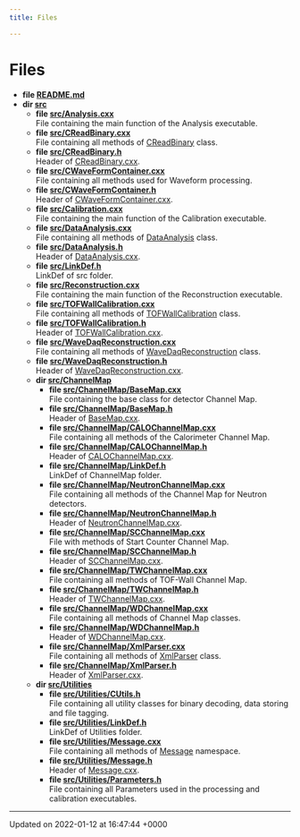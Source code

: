 ```yaml
---
title: Files

---
```


# Files




* **file [README.md](/Files/README_8md.md#file-readme.md)** 
* **dir [src](/Files/dir_68267d1309a1af8e8297ef4c3efbcdba.md#dir-src)** 
    * **file [src/Analysis.cxx](/Files/Analysis_8cxx.md#file-analysis.cxx)** <br>File containing the main function of the Analysis executable. 
    * **file [src/CReadBinary.cxx](/Files/CReadBinary_8cxx.md#file-creadbinary.cxx)** <br>File containing all methods of [CReadBinary](/Classes/classCReadBinary.md) class. 
    * **file [src/CReadBinary.h](/Files/CReadBinary_8h.md#file-creadbinary.h)** <br>Header of [CReadBinary.cxx](/Files/CReadBinary_8cxx.md#file-creadbinary.cxx). 
    * **file [src/CWaveFormContainer.cxx](/Files/CWaveFormContainer_8cxx.md#file-cwaveformcontainer.cxx)** <br>File containing all methods used for Waveform processing. 
    * **file [src/CWaveFormContainer.h](/Files/CWaveFormContainer_8h.md#file-cwaveformcontainer.h)** <br>Header of [CWaveFormContainer.cxx](/Files/CWaveFormContainer_8cxx.md#file-cwaveformcontainer.cxx). 
    * **file [src/Calibration.cxx](/Files/Calibration_8cxx.md#file-calibration.cxx)** <br>File containing the main function of the Calibration executable. 
    * **file [src/DataAnalysis.cxx](/Files/DataAnalysis_8cxx.md#file-dataanalysis.cxx)** <br>File containing all methods of [DataAnalysis](/Classes/classDataAnalysis.md) class. 
    * **file [src/DataAnalysis.h](/Files/DataAnalysis_8h.md#file-dataanalysis.h)** <br>Header of [DataAnalysis.cxx](/Files/DataAnalysis_8cxx.md#file-dataanalysis.cxx). 
    * **file [src/LinkDef.h](/Files/LinkDef_8h.md#file-linkdef.h)** <br>LinkDef of src folder. 
    * **file [src/Reconstruction.cxx](/Files/Reconstruction_8cxx.md#file-reconstruction.cxx)** <br>File containing the main function of the Reconstruction executable. 
    * **file [src/TOFWallCalibration.cxx](/Files/TOFWallCalibration_8cxx.md#file-tofwallcalibration.cxx)** <br>File containing all methods of [TOFWallCalibration](/Classes/classTOFWallCalibration.md) class. 
    * **file [src/TOFWallCalibration.h](/Files/TOFWallCalibration_8h.md#file-tofwallcalibration.h)** <br>Header of [TOFWallCalibration.cxx](/Files/TOFWallCalibration_8cxx.md#file-tofwallcalibration.cxx). 
    * **file [src/WaveDaqReconstruction.cxx](/Files/WaveDaqReconstruction_8cxx.md#file-wavedaqreconstruction.cxx)** <br>File containing all methods of [WaveDaqReconstruction](/Classes/classWaveDaqReconstruction.md) class. 
    * **file [src/WaveDaqReconstruction.h](/Files/WaveDaqReconstruction_8h.md#file-wavedaqreconstruction.h)** <br>Header of [WaveDaqReconstruction.cxx](/Files/WaveDaqReconstruction_8cxx.md#file-wavedaqreconstruction.cxx). 
    * **dir [src/ChannelMap](/Files/dir_f373e83ee03194f063cb71a08edbe6a6.md#dir-src/channelmap)** 
        * **file [src/ChannelMap/BaseMap.cxx](/Files/BaseMap_8cxx.md#file-basemap.cxx)** <br>File containing the base class for detector Channel Map. 
        * **file [src/ChannelMap/BaseMap.h](/Files/BaseMap_8h.md#file-basemap.h)** <br>Header of [BaseMap.cxx](/Files/BaseMap_8cxx.md#file-basemap.cxx). 
        * **file [src/ChannelMap/CALOChannelMap.cxx](/Files/CALOChannelMap_8cxx.md#file-calochannelmap.cxx)** <br>File containing all methods of the Calorimeter Channel Map. 
        * **file [src/ChannelMap/CALOChannelMap.h](/Files/CALOChannelMap_8h.md#file-calochannelmap.h)** <br>Header of [CALOChannelMap.cxx](/Files/CALOChannelMap_8cxx.md#file-calochannelmap.cxx). 
        * **file [src/ChannelMap/LinkDef.h](/Files/ChannelMap_2LinkDef_8h.md#file-linkdef.h)** <br>LinkDef of ChannelMap folder. 
        * **file [src/ChannelMap/NeutronChannelMap.cxx](/Files/NeutronChannelMap_8cxx.md#file-neutronchannelmap.cxx)** <br>File containing all methods of the Channel Map for Neutron detectors. 
        * **file [src/ChannelMap/NeutronChannelMap.h](/Files/NeutronChannelMap_8h.md#file-neutronchannelmap.h)** <br>Header of [NeutronChannelMap.cxx](/Files/NeutronChannelMap_8cxx.md#file-neutronchannelmap.cxx). 
        * **file [src/ChannelMap/SCChannelMap.cxx](/Files/SCChannelMap_8cxx.md#file-scchannelmap.cxx)** <br>File with methods of Start Counter Channel Map. 
        * **file [src/ChannelMap/SCChannelMap.h](/Files/SCChannelMap_8h.md#file-scchannelmap.h)** <br>Header of [SCChannelMap.cxx](/Files/SCChannelMap_8cxx.md#file-scchannelmap.cxx). 
        * **file [src/ChannelMap/TWChannelMap.cxx](/Files/TWChannelMap_8cxx.md#file-twchannelmap.cxx)** <br>File containing all methods of TOF-Wall Channel Map. 
        * **file [src/ChannelMap/TWChannelMap.h](/Files/TWChannelMap_8h.md#file-twchannelmap.h)** <br>Header of [TWChannelMap.cxx](/Files/TWChannelMap_8cxx.md#file-twchannelmap.cxx). 
        * **file [src/ChannelMap/WDChannelMap.cxx](/Files/WDChannelMap_8cxx.md#file-wdchannelmap.cxx)** <br>File containing all methods of Channel Map classes. 
        * **file [src/ChannelMap/WDChannelMap.h](/Files/WDChannelMap_8h.md#file-wdchannelmap.h)** <br>Header of [WDChannelMap.cxx](/Files/WDChannelMap_8cxx.md#file-wdchannelmap.cxx). 
        * **file [src/ChannelMap/XmlParser.cxx](/Files/XmlParser_8cxx.md#file-xmlparser.cxx)** <br>File containing all methods of [XmlParser](/Classes/classXmlParser.md) class. 
        * **file [src/ChannelMap/XmlParser.h](/Files/XmlParser_8h.md#file-xmlparser.h)** <br>Header of [XmlParser.cxx](/Files/XmlParser_8cxx.md#file-xmlparser.cxx). 
    * **dir [src/Utilities](/Files/dir_ff383ddf1aa4eab0c4ce7910366d05a5.md#dir-src/utilities)** 
        * **file [src/Utilities/CUtils.h](/Files/CUtils_8h.md#file-cutils.h)** <br>File containing all utility classes for binary decoding, data storing and file tagging. 
        * **file [src/Utilities/LinkDef.h](/Files/Utilities_2LinkDef_8h.md#file-linkdef.h)** <br>LinkDef of Utilities folder. 
        * **file [src/Utilities/Message.cxx](/Files/Message_8cxx.md#file-message.cxx)** <br>File containing all methods of [Message](/Namespaces/namespaceMessage.md) namespace. 
        * **file [src/Utilities/Message.h](/Files/Message_8h.md#file-message.h)** <br>Header of [Message.cxx](/Files/Message_8cxx.md#file-message.cxx). 
        * **file [src/Utilities/Parameters.h](/Files/Parameters_8h.md#file-parameters.h)** <br>File containing all Parameters used in the processing and calibration executables. 



-------------------------------

Updated on 2022-01-12 at 16:47:44 +0000
